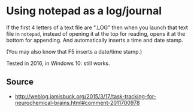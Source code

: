 ﻿# Using notepad as a log/journal

If the first 4 letters of a text file are ".LOG" then when you launch that text file in `notepad`, instead of opening it at the top for reading, opens it at the bottom for appending. And automatically inserts a time and date stamp.

(You may also know that F5 inserts a date/time stamp.)

Tested in 2016, in Windows 10: still works.

## Source

 * http://weblog.jamisbuck.org/2015/3/17/task-tracking-for-neurochemical-brains.html#comment-2011700978
